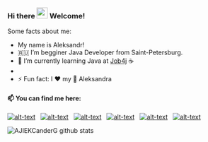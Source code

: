 ### Hi there <a href="https://www.gautamkrishnar.com/"><img src="https://media.giphy.com/media/hvRJCLFzcasrR4ia7z/giphy.gif" width="25px"></a> Welcome!

Some facts about me:
- My name is Aleksandr!
- :ru: I’m begginer Java Developer from Saint-Petersburg.
- 🌱 I’m currently learning Java at [Job4j](https://job4j.ru/) :coffee:
- 
- ⚡ Fun fact: I :heart: my :baby: Aleksandra




<h4> 📫  You can find me here:</h4>

[![alt-text](https://img.shields.io/badge/-Linkedin-0A66C2?style=plastic&logolinkedin&logoColor=white)](https://www.linkedin.com/in/ajiekcanderg/)&nbsp;&nbsp;
[![alt-text](https://img.shields.io/badge/-LeetCode-FCA313?style=plastic&logo=LeetCode&logoColor=black)](https://leetcode.com/AJIEKCanderG/)&nbsp;&nbsp;
[![alt-text](https://img.shields.io/badge/-telegram-grey?style=plastic&logo=telegram&logoColor=white)](https://t.me/AJIEKCanderG)&nbsp;&nbsp;
[![alt-text](https://img.shields.io/badge/@%20email-0067B6?style=plastic&logo=mail&logoColor=white)](mailto:sanya.spb_vohta@mail.ru)&nbsp;&nbsp;
[![alt-text](https://img.shields.io/badge/-instagram-BC1076?style=plastic&logo=instagram&logoColor=white)](https://www.instagram.com/ajiekcander/)&nbsp;&nbsp;
[![alt-text](https://img.shields.io/badge/-ВКонтакте-2787F5?style=plastic&logo=vk&logoColor=white "vk.com")](https://vk.com/id921408)&nbsp;&nbsp;


![AJIEKCanderG github stats](https://github-readme-stats.vercel.app/api?username=AJIEKCanderG&hide=stars,prs,issues,contribs)
